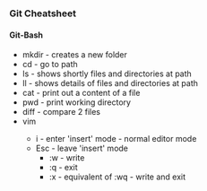 ### Git Cheatsheet
#### Git-Bash
* mkdir <path> - creates a new folder
* cd <path> - go to path
* ls <path> - shows shortly files and directories at path
* ll <path> - shows details of files and directories at path
* cat <path> - print out a content of a file
* pwd - print working directory
* diff <path1> <path2> - compare 2 files
* vim <path>
  * i - enter 'insert' mode - normal editor mode
  * Esc - leave 'insert' mode
    * :w - write
    * :q - exit
    * :x - equivalent of :wq - write and exit
